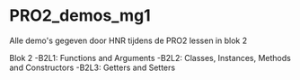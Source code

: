 # PRO2_demos_mg1
Alle demo's gegeven door HNR tijdens de PRO2 lessen in blok 2

Blok 2
-B2L1: Functions and Arguments
-B2L2: Classes, Instances, Methods and Constructors
-B2L3: Getters and Setters
